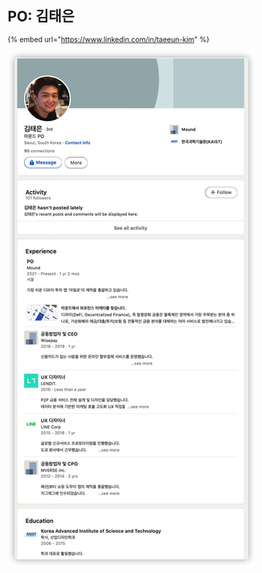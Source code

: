 # PO: 김태은

{% embed url="https://www.linkedin.com/in/taeeun-kim" %}

![](<../../.gitbook/assets/iShot2022-02-07 20.39.54.jpg>)
